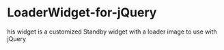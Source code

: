 LoaderWidget-for-jQuery
=======================

his widget is a customized Standby widget with a loader image to use with jQuery

